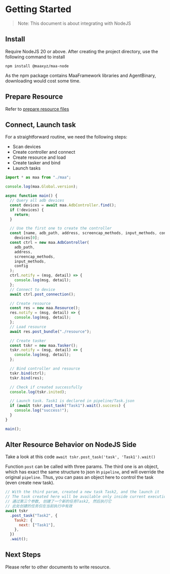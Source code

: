 # Getting Started

> Note: This document is about integrating with NodeJS

## Install

Require NodeJS 20 or above. After creating the project directory, use the following command to install

```shell
npm install @maaxyz/maa-node
```

As the npm package contains MaaFramework libraries and AgentBinary, downloading would cost some time.

## Prepare Resource

Refer to [prepare resource files](./1.1-QuickStarted.md#prepare-resource-files)

## Connect, Launch task

For a straightforward routine, we need the following steps:

- Scan devices
- Create controller and connect
- Create resource and load
- Create tasker and bind
- Launch tasks

```typescript
import * as maa from "./maa";

console.log(maa.Global.version);

async function main() {
  // Query all adb devices
  const devices = await maa.AdbController.find();
  if (!devices) {
    return;
  }

  // Use the first one to create the controller
  const [name, adb_path, address, screencap_methods, input_methods, config] =
    devices[0];
  const ctrl = new maa.AdbController(
    adb_path,
    address,
    screencap_methods,
    input_methods,
    config
  );
  ctrl.notify = (msg, detail) => {
    console.log(msg, detail);
  };
  // Connect to device
  await ctrl.post_connection();

  // Create resource
  const res = new maa.Resource();
  res.notify = (msg, detail) => {
    console.log(msg, detail);
  };
  // Load resource
  await res.post_bundle("./resource");

  // Create tasker
  const tskr = new maa.Tasker();
  tskr.notify = (msg, detail) => {
    console.log(msg, detail);
  };

  // Bind controller and resource
  tskr.bind(ctrl);
  tskr.bind(res);

  // Check if created successfully
  console.log(tskr.inited);

  // Launch task. Task1 is declared in pipeline/Task.json
  if (await tskr.post_task("Task1").wait().success) {
    console.log("success!");
  }
}

main();
```

## Alter Resource Behavior on NodeJS Side

Take a look at this code `await tskr.post_task('task', 'Task1').wait()`

Function `post` can be called with three params. The third one is an object, which has exact the same structure to json in `pipeline`, and will override the original `pipeline`. Thus, you can pass an object here to control the task (even create new task).

```javascript
// With the third param, created a new task Task2, and the launch it
// The task created here will be available only inside current execution
// 通过第三个参数, 创建了一个新的任务Task2, 然后执行它
// 此处创建的任务仅在当前执行中有效
await tskr
  .post_task("Task2", {
    Task2: {
      next: ["Task1"],
    },
  })
  .wait();
```

## Next Steps

Please refer to other documents to write resource.
